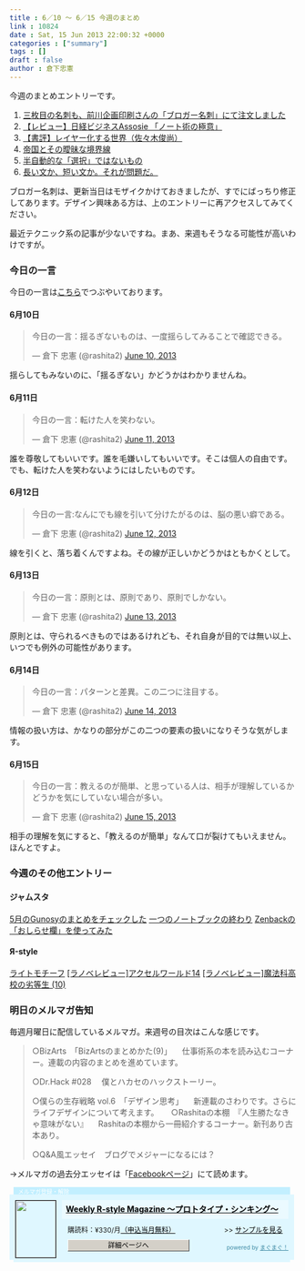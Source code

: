 ```yaml
---
title : 6／10 〜 6／15 今週のまとめ
link : 10824
date : Sat, 15 Jun 2013 22:00:32 +0000
categories : ["summary"]
tags : []
draft : false
author : 倉下忠憲
---
```


今週のまとめエントリーです。

<ol>
<li><a href="https://rashita.net/blog/?p=10790" target="_blank">三枚目の名刺も、前川企画印刷さんの「ブロガー名刺」にて注文しました</a></li>
<li><a href="https://rashita.net/blog/?p=10795" target="_blank">【レビュー】日経ビジネスAssosie 「ノート術の極意」</a></li>
<li><a href="https://rashita.net/blog/?p=10802" target="_blank">【書評】レイヤー化する世界（佐々木俊尚）</a></li>
<li><a href="https://rashita.net/blog/?p=10808" target="_blank">帝国とその曖昧な境界線</a></li>
<li><a href="https://rashita.net/blog/?p=10811" target="_blank">半自動的な「選択」ではないもの</a></li>
<li><a href="https://rashita.net/blog/?p=10816" target="_blank">長い文か、短い文か。それが問題だ。</a></li>
</ol>

ブロガー名刺は、更新当日はモザイクかけておきましたが、すでにばっちり修正してあります。デザイン興味ある方は、上のエントリーに再アクセスしてみてください。

最近テクニック系の記事が少ないですね。まあ、来週もそうなる可能性が高いわけですが。

<h3>今日の一言</h3>
今日の一言は<a href="http://twitter.com/rashita2 ">こちら</a>でつぶやいております。

<h4>6月10日</h4>
<blockquote class="twitter-tweet"><p>今日の一言：揺るぎないものは、一度揺らしてみることで確認できる。</p>&mdash; 倉下 忠憲 (@rashita2) <a href="https://twitter.com/rashita2/statuses/343989404144132096">June 10, 2013</a></blockquote>
<script async src="//platform.twitter.com/widgets.js" charset="utf-8"></script>

揺らしてもみないのに、「揺るぎない」かどうかはわかりませんね。

<h4>6月11日</h4>
<blockquote class="twitter-tweet"><p>今日の一言：転けた人を笑わない。</p>&mdash; 倉下 忠憲 (@rashita2) <a href="https://twitter.com/rashita2/statuses/344252713598586880">June 11, 2013</a></blockquote>
<script async src="//platform.twitter.com/widgets.js" charset="utf-8"></script>

誰を尊敬してもいいです。誰を毛嫌いしてもいいです。そこは個人の自由です。でも、転けた人を笑わないようにはしたいものです。

<h4>6月12日</h4>
<blockquote class="twitter-tweet"><p>今日の一言:なんにでも線を引いて分けたがるのは、脳の悪い癖である。</p>&mdash; 倉下 忠憲 (@rashita2) <a href="https://twitter.com/rashita2/statuses/344641943881543680">June 12, 2013</a></blockquote>
<script async src="//platform.twitter.com/widgets.js" charset="utf-8"></script>

線を引くと、落ち着くんですよね。その線が正しいかどうかはともかくとして。

<h4>6月13日</h4>
<blockquote class="twitter-tweet"><p>今日の一言：原則とは、原則であり、原則でしかない。</p>&mdash; 倉下 忠憲 (@rashita2) <a href="https://twitter.com/rashita2/statuses/345073926122123266">June 13, 2013</a></blockquote>
<script async src="//platform.twitter.com/widgets.js" charset="utf-8"></script>

原則とは、守られるべきものではあるけれども、それ自身が目的では無い以上、いつでも例外の可能性があります。

<h4>6月14日</h4>
<blockquote class="twitter-tweet"><p>今日の一言：パターンと差異。この二つに注目する。</p>&mdash; 倉下 忠憲 (@rashita2) <a href="https://twitter.com/rashita2/statuses/345480742270287873">June 14, 2013</a></blockquote>
<script async src="//platform.twitter.com/widgets.js" charset="utf-8"></script>

情報の扱い方は、かなりの部分がこの二つの要素の扱いになりそうな気がします。

<h4>6月15日</h4>
<blockquote class="twitter-tweet"><p>今日の一言：教えるのが簡単、と思っている人は、相手が理解しているかどうかを気にしていない場合が多い。</p>&mdash; 倉下 忠憲 (@rashita2) <a href="https://twitter.com/rashita2/statuses/345740328206221312">June 15, 2013</a></blockquote>
<script async src="//platform.twitter.com/widgets.js" charset="utf-8"></script>

相手の理解を気にすると、「教えるのが簡単」なんて口が裂けてもいえません。ほんとですよ。

<h3>今週のその他エントリー</h3>
<H4>ジャムスタ</H4>
<a href="http://rashita.hatenablog.com/entry/2013/06/09/194237" target="_blank">5月のGunosyのまとめをチェックした</a>
<a href="http://rashita.hatenablog.com/entry/2013/06/10/162441" target="_blank">一つのノートブックの終わり</a>
<a href="http://rashita.hatenablog.com/entry/2013/06/12/144334" target="_blank">Zenbackの「おしらせ欄」を使ってみた</a>

<H4>Я-style</H4>
<a href="http://rashita.net/blog2/?p=326" target="_blank">ライトモチーフ</a>
<a href="http://rashita.net/blog2/?p=331" target="_blank">[ラノベレビュー]アクセルワールド14</a>
<a href="http://rashita.net/blog2/?p=334" target="_blank">[ラノベレビュー]魔法科高校の劣等生 (10)</a>

<h3>明日のメルマガ告知</h3>
毎週月曜日に配信しているメルマガ。来週号の目次はこんな感じです。

<blockquote>
○BizArts　「BizArtsのまとめかた(9)」
　仕事術系の本を読み込むコーナー。連載の内容のまとめを進めています。

○Dr.Hack #028
　僕とハカセのハックストーリー。

○僕らの生存戦略 vol.6　「デザイン思考」
　新連載のさわりです。さらにライフデザインについて考えます。
　
○Rashitaの本棚　『人生勝たなきゃ意味がない』
　Rashitaの本棚から一冊紹介するコーナー。新刊あり古本あり。

○Q&A風エッセイ　ブログでメジャーになるには？
</blockquote>

→メルマガの過去分エッセイは「<a href="http://www.facebook.com/home.php#!/rashitaportal">Facebookページ</a>」にて読めます。

<div style="width:500px;margin-bottom:20px;">
<div style="height:13px;background:url(http://img.mag2.com/mag2/common/publ/pub-form/wide_b_left_top.gif) no-repeat left top;"><div style="height:13px;background:url(http://img.mag2.com/mag2/common/publ/pub-form/wide_b_right_top.gif) no-repeat right top;"><div style="margin:0 7px;padding-left:8px; height:13px; color:#fff; background:#c2efff url(http://img.mag2.com/mag2/common/publ/pub-form/wide_b_tit.gif) no-repeat left top; font-size:10px;">メルマガ登録・解除</div></div></div>
<div style="padding:10px 0;background:#dff7ff url(http://img.mag2.com/mag2/common/publ/pub-form/wide_b_bg.gif) repeat-x;font-size:12px;"><a href="http://www.mag2.com/m/0001185133.html" style="border:none;"><img src="http://www.mag2.com/images/MagazineCover/0001185133c.gif" width="70" height="100" style="margin:0 10px; position:absolute; border:#000 1px solid;" /></a>
<div style="margin:0 10px 0 92px; position:relative; height:95px;">
<div style="padding:8px 7px; background-color: #ebfaff; font-weight:bold; font-size:14px; line-height:1.2;"><a href="http://www.mag2.com/m/0001185133.html" style="color:#000;">Weekly R-style Magazine ～プロトタイプ・シンキング～ </a></div>
<div style="padding:10px 0 0 10px;">購読料：&yen;330/月<a href="http://www.mag2.com/read/charge.html" style="color:#000;">（申込当月無料）</a><span style="position:absolute; right:10px;">&gt;&gt;&nbsp;<a href="http://www.mag2.com/sample/0001185133.html" target="_blank" style="color:#000;">サンプルを見る</a></span></div><div style="margin:10px 0 0 10px; height:20px;position:relative;"><a href="http://www.mag2.com/m/0001185133.html" style="color:#000;text-decoration:none;"><span style="padding:2px 70px;border:#404040 1px solid;border-top-color:#fff;border-left-color:#fff;background-color:#d4d0c8;text-align:center;">詳細ページへ</span></a><span style="position:absolute; right:0; bottom:0; color:#3f8ba5; font-size:10px;">powered by <a href="http://www.mag2.com/" target="_blank" style="color:#3f8ba5;">まぐまぐ！</a></span></div></div>
</div>
<div style="height:4px;background:url(http://img.mag2.com/mag2/common/publ/pub-form/wide_b_left_bot.gif) no-repeat left top;"><div style="background:url(http://img.mag2.com/mag2/common/publ/pub-form/wide_b_right_bot.gif) no-repeat right top;"><div style="margin:0 7px;padding-left:8px; height:4px; background-color:#dff7ff; font-size:1px;">&nbsp;</div></div></div>
</div>